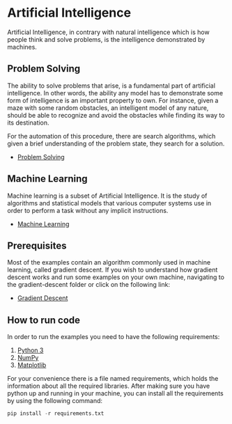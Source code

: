 # Artificial Intelligence

Artificial Intelligence, in contrary with natural intelligence which is how people think and solve problems, is the intelligence demonstrated by machines.

## Problem Solving

The ability to solve problems that arise, is a fundamental part of artificial intelligence. In other words, the ability any model has to demonstrate some form of intelligence is an important property to own. For instance, given a maze with some random obstacles, an intelligent model of any nature, should be able to recognize and avoid the obstacles while finding its way to its destination.

For the automation of this procedure, there are search algorithms, which given a brief understanding of the problem state, they search for a solution.

* [Problem Solving](https://github.com/sotostzam/artificial-intelligence/tree/master/problem-solving)

## Machine Learning

Machine learning is a subset of Artificial Intelligence. It is the study of algorithms and statistical models that various computer systems use in order to perform a task without any implicit instructions.

* [Machine Learning](https://github.com/sotostzam/artificial-intelligence/tree/master/machine-learning)

## Prerequisites

Most of the examples contain an algorithm commonly used in machine learning, called gradient descent. If you wish to understand how gradient descent works and run some examples on your own machine, navigating to the gradient-descent folder or click on the following link:

* [Gradient Descent](https://github.com/sotostzam/artificial-intelligence/tree/master/gradient-descent)

## How to run code

In order to run the examples you need to have the following requirements:

1) [Python 3](https://www.python.org/downloads/)
2) [NumPy](http://www.numpy.org/)
3) [Matplotlib](http://matplotlib.org/)

For your convenience there is a file named requirements, which holds the information about all the required libraries. After making sure you have python up and running in your machine, you can install all the requirements by using the following command:

```Python
pip install -r requirements.txt
```

